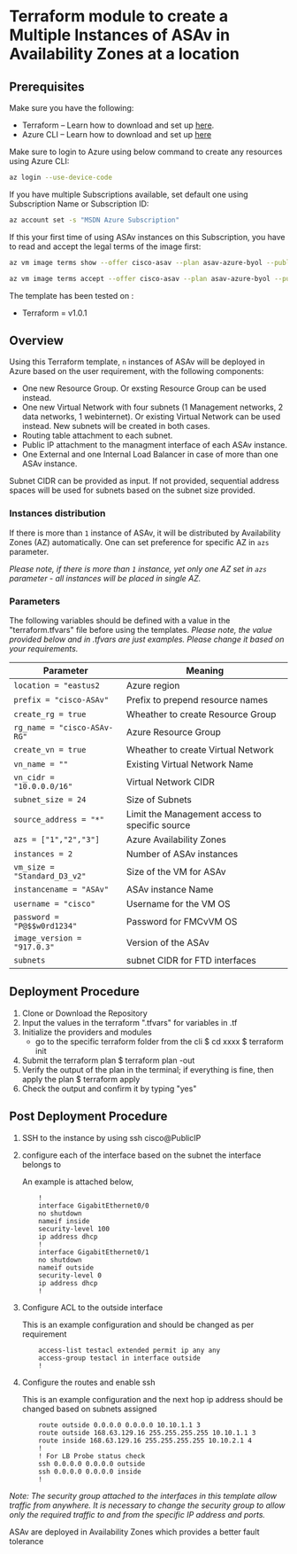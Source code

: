 # Terraform module to create a Multiple Instances of ASAv in Availability Zones at a location

## Prerequisites

Make sure you have the following:

- Terraform – Learn how to download and set up [here](https://learn.hashicorp.com/terraform/getting-started/install.html).
- Azure CLI – Learn how to download and set up [here](https://docs.microsoft.com/en-us/cli/azure/install-azure-cli)

Make sure to login to Azure using below command to create any resources using Azure CLI:

```bash
az login --use-device-code
```

If you have multiple Subscriptions available, set default one using Subscription Name or Subscription ID:

```bash
az account set -s "MSDN Azure Subscription"
```

If this your first time of using ASAv instances on this Subscription, you have to read and accept the legal terms of the image first:
```bash
az vm image terms show --offer cisco-asav --plan asav-azure-byol --publisher cisco --query '{LicenseText:licenseTextLink, MarketplaceTerms:marketplaceTermsLink}'

az vm image terms accept --offer cisco-asav --plan asav-azure-byol --publisher cisco
```

The template has been tested on :
- Terraform = v1.0.1

## Overview

Using this Terraform template, `n` instances of ASAv will be deployed in Azure based on the user requirement, with the following components:

- One new Resource Group. Or exsting Resource Group can be used instead.
- One new Virtual Network with four subnets (1 Management networks, 2 data networks, 1 webinternet). Or existing Virtual Network can be used instead. New subnets will be created in both cases.
- Routing table attachment to each subnet.
- Public IP attachment to the managment interface of each ASAv instance.
- One External and one Internal Load Balancer in case of more than one ASAv instance.

Subnet CIDR can be provided as input. If not provided, sequential address spaces will be used for subnets based on the subnet size provided.

### Instances distribution

If there is more than `1` instance of ASAv, it will be distributed by Availability Zones (AZ) automatically. One can set preference for specific AZ in `azs` parameter.

*Please note, if there is more than `1` instance, yet only one AZ set in `azs` parameter - all instances will be placed in single AZ.*

### Parameters

The following variables should be defined with a value in the "terraform.tfvars" file before using the templates.
*Please note, the value provided below and in .tfvars are just examples. Please change it based on your requirements.*

| Parameter | Meaning |
| --- | --- |
| `location = "eastus2` | Azure region |
| `prefix = "cisco-ASAv"` | Prefix to prepend resource names |
| `create_rg = true` | Wheather to create Resource Group |
| `rg_name = "cisco-ASAv-RG"` | Azure Resource Group |
| `create_vn = true` | Wheather to create Virtual Network |
| `vn_name = ""` | Existing Virtual Network Name |
| `vn_cidr = "10.0.0.0/16"` | Virtual Network CIDR |
| `subnet_size = 24` | Size of Subnets |
| `source_address = "*"` | Limit the Management access to specific source |
| `azs = ["1","2","3"]` | Azure Availability Zones |
| `instances = 2` | Number of ASAv instances |
| `vm_size = "Standard_D3_v2"` | Size of the VM for ASAv |
| `instancename = "ASAv"` | ASAv instance Name |
| `username = "cisco"` | Username for the VM OS |
| `password = "P@$$w0rd1234"` | Password for FMCvVM OS |
| `image_version = "917.0.3"` | Version of the ASAv |
| `subnets` | subnet CIDR for FTD interfaces |

## Deployment Procedure

1) Clone or Download the Repository
2) Input the values in the terraform ".tfvars" for variables in .tf
3) Initialize the providers and modules
     - go to the specific terraform folder from the cli
        $ cd xxxx
        $ terraform init
4) Submit the terraform plan
    $ terraform plan -out <filename>
5) Verify the output of the plan in the terminal; if everything is fine, then apply the plan
    $ terraform apply <out filename generated earlier>
6) Check the output and confirm it by typing "yes"

## Post Deployment Procedure

1) SSH to the instance by using ssh cisco@PublicIP

2) configure each of the interface based on the subnet the interface belongs to

    An example is attached below,

    ```asa
        !
        interface GigabitEthernet0/0
        no shutdown
        nameif inside
        security-level 100
        ip address dhcp
        !
        interface GigabitEthernet0/1
        no shutdown
        nameif outside
        security-level 0
        ip address dhcp
        !
    ```

3) Configure ACL to the outside interface

    This is an example configuration and should be changed as per requirement

    ```asa
        access-list testacl extended permit ip any any
        access-group testacl in interface outside
        !
    ```

4) Configure the routes and enable ssh

    This is an example configuration and the next hop ip address should be changed based on subnets assigned

    ```asa
        route outside 0.0.0.0 0.0.0.0 10.10.1.1 3
        route outside 168.63.129.16 255.255.255.255 10.10.1.1 3
        route inside 168.63.129.16 255.255.255.255 10.10.2.1 4
        !
        ! For LB Probe status check
        ssh 0.0.0.0 0.0.0.0 outside
        ssh 0.0.0.0 0.0.0.0 inside
        !
    ```

*Note: The security group attached to the interfaces in this template allow traffic from anywhere. It is necessary to change the security group to allow only the required traffic to and from the specific IP address and ports.*

ASAv are deployed in Availability Zones which provides a better fault tolerance
